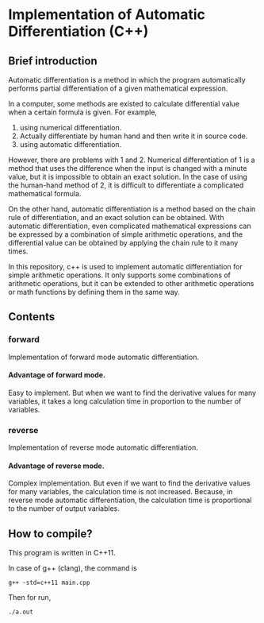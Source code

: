 # Implementation of Automatic Differentiation (C++)

## Brief introduction
Automatic differentiation is a method in which
the program automatically performs partial differentiation
of a given mathematical expression.

In a computer, some methods are existed to calculate differential value when a certain formula is given.
For example,
1. using numerical differentiation.
2. Actually differentiate by human hand and then write it in source code.
3. using automatic differentiation.

However, there are problems with 1 and 2.
Numerical differentiation of 1 is a method that uses the difference when the input is changed with a minute value, but
it is impossible to obtain an exact solution.
In the case of using the human-hand method of 2, it is difficult
to differentiate a complicated mathematical formula.

On the other hand, automatic differentiation is a method based on the chain rule of differentiation, and an exact solution can be obtained.
With automatic differentiation, even complicated mathematical expressions can be expressed by a combination of simple arithmetic operations, and the differential value can be obtained by applying the chain rule to it many times.

In this repository, c++ is used to implement automatic differentiation for simple arithmetic operations.
It only supports some combinations of arithmetic operations,
but it can be extended to other arithmetic operations or math functions by defining them in the same way.

## Contents
### forward
Implementation of forward mode automatic differentiation.
#### Advantage of forward mode.
Easy to implement. But when we want to find the derivative values for many variables, it takes a long calculation time in proportion to the number of variables.


### reverse
Implementation of reverse mode automatic differentiation.
#### Advantage of reverse mode.
Complex implementation. But even if we want to find the derivative values for many variables, the calculation time is not increased. Because, in reverse mode automatic differentiation, the calculation time is proportional to the number of output variables.

## How to compile?
This program is written in C++11.

In case of g++ (clang), the command is

```
g++ -std=c++11 main.cpp
```
Then for run,
```
./a.out
```
